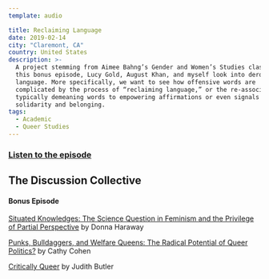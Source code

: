 ```yaml
---
template: audio

title: Reclaiming Language
date: 2019-02-14
city: "Claremont, CA"
country: United States
description: >-
  A project stemming from Aimee Bahng’s Gender and Women’s Studies class, in
  this bonus episode, Lucy Gold, August Khan, and myself look into derogatory
  language. More specifically, we want to see how offensive words are
  complicated by the process of “reclaiming language,” or the re-association of
  typically demeaning words to empowering affirmations or even signals of
  solidarity and belonging.
tags:
  - Academic
  - Queer Studies
---
```


### [Listen to the episode](https://anchor.fm/discussioncollective/episodes/Reclaiming-Language-Bonus-Episode-e36f41)

## The Discussion Collective

#### Bonus Episode

[Situated Knowledges: The Science Question in Feminism and the Privilege of Partial Perspective](https://philpapers.org/rec/HARSKT) by Donna Haraway

[Punks, Bulldaggers, and Welfare Queens: The Radical Potential of Queer Politics?](https://read.dukeupress.edu/glq/article/3/4/437/9940/Punks-Bulldaggers-and-Welfare-Queens-The-Radical) by Cathy Cohen

[Critically Queer](https://read.dukeupress.edu/glq/article/1/1/17/9896/Critically-Queer) by Judith Butler
